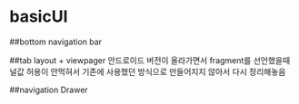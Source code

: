 # basicUI


##bottom navigation bar




##tab layout + viewpager 
안드로이드 버전이 올라가면서 fragment를 선언했을때 널값 허용이 안먹혀서 기존에 사용했던 방식으로 만들어지지 않아서 다시 정리해놓음


##navigation Drawer 
